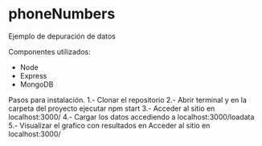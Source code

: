 # phoneNumbers
Ejemplo de depuración de datos

Componentes utilizados:
- Node
- Express
- MongoDB

Pasos para instalación.
1.- Clonar el repositorio
2.- Abrir terminal y en la carpeta del proyecto ejecutar npm start
3.- Acceder al sitio en localhost:3000/
4.- Cargar los datos accediendo a localhost:3000/loadata
5.- Visualizar el grafico con resultados en Acceder al sitio en localhost:3000/